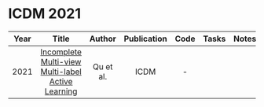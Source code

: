 # ICDM 2021

| Year |                                                       Title                                                       |   Author    | Publication | Code | Tasks | Notes | Datasets| Notions |
|:----:|:-----------------------------------------------------------------------------------------------------------------:|:-----------:|:-----------:|:----:|:----:|:-----:|:-----:|:-----:|
| 2021 | [Incomplete Multi-view Multi-label Active Learning](https://ieeexplore.ieee.org/document/9678991) | Qu et al. |    ICDM     |  -   |      |       |
